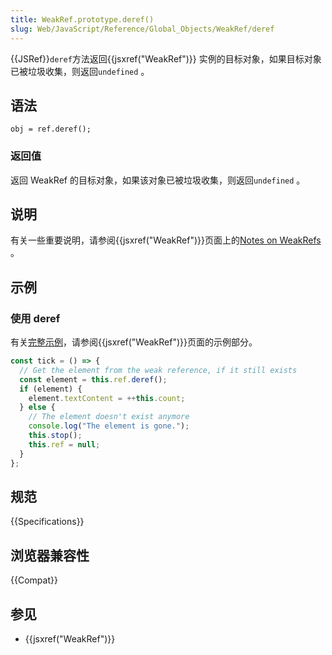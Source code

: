 ```yaml
---
title: WeakRef.prototype.deref()
slug: Web/JavaScript/Reference/Global_Objects/WeakRef/deref
---
```


{{JSRef}}`deref`方法返回{{jsxref("WeakRef")}} 实例的目标对象，如果目标对象已被垃圾收集，则返回`undefined` 。

## 语法

```plain
obj = ref.deref();
```

### 返回值

返回 WeakRef 的目标对象，如果该对象已被垃圾收集，则返回`undefined` 。

## 说明

有关一些重要说明，请参阅{{jsxref("WeakRef")}}页面上的[Notes on WeakRefs](/zh-CN/docs/Web/JavaScript/Reference/Global_Objects/WeakRef#Notes_on_WeakRefs) 。

## 示例

### 使用 deref

有关[完整示例](/zh-CN/docs/Web/JavaScript/Reference/Global_Objects/WeakRef#Examples)，请参阅{{jsxref("WeakRef")}}页面的示例部分。

```js
const tick = () => {
  // Get the element from the weak reference, if it still exists
  const element = this.ref.deref();
  if (element) {
    element.textContent = ++this.count;
  } else {
    // The element doesn't exist anymore
    console.log("The element is gone.");
    this.stop();
    this.ref = null;
  }
};
```

## 规范

{{Specifications}}

## 浏览器兼容性

{{Compat}}

## 参见

- {{jsxref("WeakRef")}}
